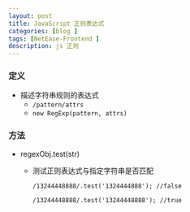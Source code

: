 ```yaml
---
layout: post
title: JavaScript 正则表达式
categories: [blog ]
tags: [NetEase-Frontend ]
description: js 正则
---
```


### 定义

* 描述字符串规则的表达式
    - `/pattern/attrs`
    - `new RegExp(pattern, attrs)`

### 方法

* regexObj.test(str)
    - 测试正则表达式与指定字符串是否匹配
    
      `/13244448888/.test('1324444888'); //false`
      
      `/13244448888/.test('13244448888'); //true`
    
    